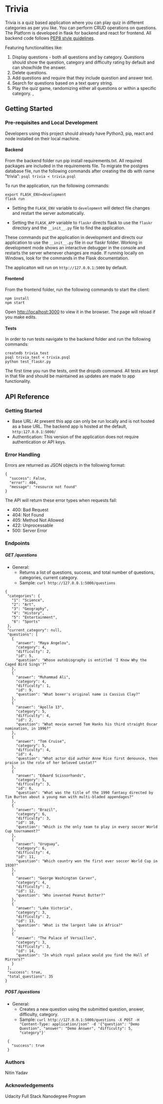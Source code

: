 # Trivia
Trivia is a quiz based application where you can play quiz in different categories as per you like. You can perform CRUD operations on questions. The Platform is developed in flask for backend and react for frontend.
All backend code follows [PEP8 style guidelines](https://www.python.org/dev/peps/pep-0008/).

Featuring functionalities like:
1) Display questions - both all questions and by category. Questions should show the question, category and difficulty rating by default and can show/hide the answer. 
2) Delete questions.
3) Add questions and require that they include question and answer text.
4) Search for questions based on a text query string.
5) Play the quiz game, randomizing either all questions or within a specific category. 
, 
## Getting Started

### Pre-requisites and Local Development
Developers using this project should already have Python3, pip, react and node installed on their local machine.

#### Backend
From the backend folder run pip install requirements.txt. All required packages are included in the requirements file.
To migrate the postgres database file, run the following commands after creating the db with name "trivia":
```psql trivia < trivia.psql```

To run the application, run the following commands:
```export FLASK_APP=flaskr
export FLASK_ENV=development
flask run
```

* Setting the `FLASK_ENV` variable to `development` will detect file changes and restart the server automatically.

* Setting the `FLASK_APP` variable to `flaskr` directs flask to use the `flaskr` directory and the `__init__.py` file to find the application. 

These commands put the application in development and directs our application to use the `__init__.py` file in our flaskr folder. Working in development mode shows an interactive debugger in the console and restarts the server whenever changes are made. If running locally on Windows, look for the commands in the Flask documentation.

The applicaiton will run on `http://127.0.0.1:5000` by default.

#### Frontend
From the frontend folder, run the following commands to start the client:
```
npm install
npm start
```

Open [http://localhost:3000](http://localhost:3000) to view it in the browser. The page will reload if you make edits.<br>

#### Tests
In order to run tests navigate to the backend folder and run the following commands:
```dropdb trivia_test
createdb trivia_test
psql trivia_test < trivia.psql
python test_flaskr.py
```

The first time you run the tests, omit the dropdb command.
All tests are kept in that file and should be maintained as updates are made to app functionality.

## API Reference

### Getting Started
* Base URL: At present this app can only be run locally and is not hosted as a base URL. The backend app is hosted at the default, `http:127.0.0.1:5000/`
* Authentication: This version of the application does not require authentication or API keys.

### Error Handling
Errors are returned as JSON objects in the following format:
```
{
  "success": False,
  "error": 404,
  "message": "resource not found"
}
```

The API will return these error types when requests fail:
* 400: Bad Request
* 404: Not Found
* 405: Method Not Allowed
* 422: Unprocessable
* 500: Server Error

### Endpoints
##### GET /questions
* General:
  * Returns a list of questions, success, and total number of questions, categories, current category.
  * Sample: `curl http://127.0.0.1:5000/questions`
 ```
 {
  "categories": {
    "1": "Science", 
    "2": "Art", 
    "3": "Geography", 
    "4": "History", 
    "5": "Entertainment", 
    "6": "Sports"
  }, 
  "current_category": null, 
  "questions": [
    {
      "answer": "Maya Angelou", 
      "category": 4, 
      "difficulty": 2, 
      "id": 5, 
      "question": "Whose autobiography is entitled 'I Know Why the Caged Bird Sings'?"
    }, 
    {
      "answer": "Muhammad Ali", 
      "category": 4, 
      "difficulty": 1, 
      "id": 9, 
      "question": "What boxer's original name is Cassius Clay?"
    }, 
    {
      "answer": "Apollo 13", 
      "category": 5, 
      "difficulty": 4, 
      "id": 2, 
      "question": "What movie earned Tom Hanks his third straight Oscar nomination, in 1996?"
    }, 
    {
      "answer": "Tom Cruise", 
      "category": 5, 
      "difficulty": 4, 
      "id": 4, 
      "question": "What actor did author Anne Rice first denounce, then praise in the role of her beloved Lestat?"
    }, 
    {
      "answer": "Edward Scissorhands", 
      "category": 5, 
      "difficulty": 3, 
      "id": 6, 
      "question": "What was the title of the 1990 fantasy directed by Tim Burton about a young man with multi-bladed appendages?"
    }, 
    {
      "answer": "Brazil", 
      "category": 6, 
      "difficulty": 3, 
      "id": 10, 
      "question": "Which is the only team to play in every soccer World Cup tournament?"
    }, 
    {
      "answer": "Uruguay", 
      "category": 6, 
      "difficulty": 4, 
      "id": 11, 
      "question": "Which country won the first ever soccer World Cup in 1930?"
    }, 
    {
      "answer": "George Washington Carver", 
      "category": 4, 
      "difficulty": 2, 
      "id": 12, 
      "question": "Who invented Peanut Butter?"
    }, 
    {
      "answer": "Lake Victoria", 
      "category": 3, 
      "difficulty": 2, 
      "id": 13, 
      "question": "What is the largest lake in Africa?"
    }, 
    {
      "answer": "The Palace of Versailles", 
      "category": 3, 
      "difficulty": 3, 
      "id": 14, 
      "question": "In which royal palace would you find the Hall of Mirrors?"
    }
  ], 
  "success": true, 
  "total_questions": 35
}

 ```
  
##### POST /questions
* General:
  * Creates a new question using the submitted question, answer, difficulty, category.
  * Sample: `curl http://127.0.0.1:5000/questions -X POST -H "Content-Type: application/json" -d '{"question": "Demo Question", "answer": "Demo Answer", "difficulty": 5, "category"}'`
 ```
  {
    "success": true
  }
 ```
 
 ### Authors
 Nitin Yadav
 
 ### Acknowledgements
 Udacity Full Stack Nanodegree Program
